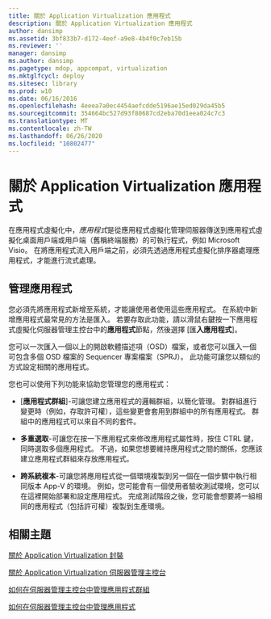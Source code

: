 ```yaml
---
title: 關於 Application Virtualization 應用程式
description: 關於 Application Virtualization 應用程式
author: dansimp
ms.assetid: 3bf833b7-d172-4eef-a9e8-4b4f0c7eb15b
ms.reviewer: ''
manager: dansimp
ms.author: dansimp
ms.pagetype: mdop, appcompat, virtualization
ms.mktglfcycl: deploy
ms.sitesec: library
ms.prod: w10
ms.date: 06/16/2016
ms.openlocfilehash: 4eeea7a0ec4454aefcdde5196ae15ed029da45b5
ms.sourcegitcommit: 354664bc527d93f80687cd2eba70d1eea024c7c3
ms.translationtype: MT
ms.contentlocale: zh-TW
ms.lasthandoff: 06/26/2020
ms.locfileid: "10802477"
---
```

# 關於 Application Virtualization 應用程式


在應用程式虛擬化中，*應用程式*是從應用程式虛擬化管理伺服器傳送到應用程式虛擬化桌面用戶端或用戶端（舊稱終端服務）的可執行程式，例如 Microsoft Visio。 在將應用程式流入用戶端之前，必須先透過應用程式虛擬化排序器處理應用程式，才能進行流式處理。

## 管理應用程式


您必須先將應用程式新增至系統，才能讓使用者使用這些應用程式。 在系統中新增應用程式最常見的方法是匯入。 若要存取此功能，請以滑鼠右鍵按一下應用程式虛擬化伺服器管理主控台中的**應用程式**節點，然後選擇 [匯**入應用程式**]。

您可以一次匯入一個以上的開啟軟體描述項（OSD）檔案，或者您可以匯入一個可包含多個 OSD 檔案的 Sequencer 專案檔案（SPRJ）。 此功能可讓您以類似的方式設定相關的應用程式。

您也可以使用下列功能來協助您管理您的應用程式：

-   [**應用程式群組**]-可讓您建立應用程式的邏輯群組，以簡化管理。 對群組進行變更時（例如，存取許可權），這些變更會套用到群組中的所有應用程式。 群組中的應用程式可以來自不同的套件。

-   **多重選取**-可讓您在按一下應用程式來修改應用程式屬性時，按住 CTRL 鍵，同時選取多個應用程式。 不過，如果您想要維持應用程式之間的關係，您應該建立應用程式群組來存放應用程式。

-   **跨系統複本**-可讓您將應用程式從一個環境複製到另一個在一個步驟中執行相同版本 App-V 的環境。 例如，您可能會有一個使用者驗收測試環境，您可以在這裡開始部署和設定應用程式。 完成測試階段之後，您可能會想要將一組相同的應用程式（包括許可權）複製到生產環境。

## 相關主題


[關於 Application Virtualization 封裝](about-application-virtualization-packages.md)

[關於 Application Virtualization 伺服器管理主控台](about-the-application-virtualization-server-management-console.md)

[如何在伺服器管理主控台中管理應用程式群組](how-to-manage-application-groups-in-the-server-management-console.md)

[如何在伺服器管理主控台中管理應用程式](how-to-manage-applications-in-the-server-management-console.md)

 

 





